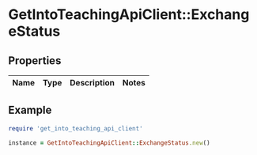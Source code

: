 # GetIntoTeachingApiClient::ExchangeStatus

## Properties

| Name | Type | Description | Notes |
| ---- | ---- | ----------- | ----- |

## Example

```ruby
require 'get_into_teaching_api_client'

instance = GetIntoTeachingApiClient::ExchangeStatus.new()
```

